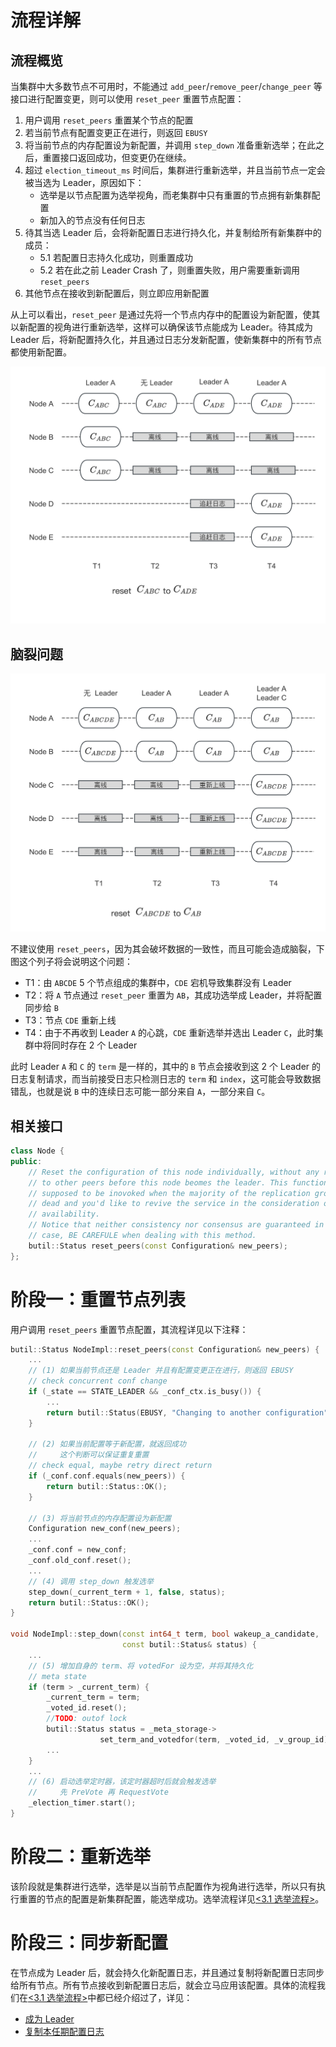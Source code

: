 流程详解
===

流程概览
---

当集群中大多数节点不可用时，不能通过 `add_peer`/`remove_peer`/`change_peer` 等接口进行配置变更，则可以使用 `reset_peer` 重置节点配置：

1. 用户调用 `reset_peers` 重置某个节点的配置
2. 若当前节点有配置变更正在进行，则返回 `EBUSY`
3. 将当前节点的内存配置设为新配置，并调用 `step_down` 准备重新选举；在此之后，重置接口返回成功，但变更仍在继续。
4. 超过 `election_timeout_ms` 时间后，集群进行重新选举，并且当前节点一定会被当选为 Leader，原因如下：
    * 选举是以节点配置为选举视角，而老集群中只有重置的节点拥有新集群配置
    * 新加入的节点没有任何日志
5. 待其当选 Leader 后，会将新配置日志进行持久化，并复制给所有新集群中的成员：
    * 5.1 若配置日志持久化成功，则重置成功
    * 5.2 若在此之前 Leader Crash 了，则重置失败，用户需要重新调用 `reset_peers`
6. 其他节点在接收到新配置后，则立即应用新配置

从上可以看出，`reset_peer` 是通过先将一个节点内存中的配置设为新配置，使其以新配置的视角进行重新选举，这样可以确保该节点能成为 Leader。待其成为 Leader 后，将新配置持久化，并且通过日志分发新配置，使新集群中的所有节点都使用新配置。

![图 6.3  reset_peers 流程示例](image/6.3.png)

脑裂问题
---

![图 6.4  脑裂场景](image/6.4.png)

不建议使用 `reset_peers`，因为其会破坏数据的一致性，而且可能会造成脑裂，下图这个列子将会说明这个问题：

* T1：由 `ABCDE` 5 个节点组成的集群中，`CDE` 宕机导致集群没有 Leader
* T2：将 `A` 节点通过 `reset_peer` 重置为 `AB`，其成功选举成 Leader，并将配置同步给 `B`
* T3：节点 `CDE` 重新上线
* T4：由于不再收到 Leader `A` 的心跳，`CDE` 重新选举并选出 Leader `C`，此时集群中将同时存在 2 个 Leader

此时 Leader `A` 和 `C` 的 `term` 是一样的，其中的 `B` 节点会接收到这 2 个 Leader 的日志复制请求，而当前接受日志只检测日志的 `term` 和 `index`，这可能会导致数据错乱，也就是说 `B` 中的连续日志可能一部分来自 `A`，一部分来自 `C`。

相关接口
---

```cpp
class Node {
public:
    // Reset the configuration of this node individually, without any repliation
    // to other peers before this node beomes the leader. This function is
    // supposed to be inovoked when the majority of the replication group are
    // dead and you'd like to revive the service in the consideration of
    // availability.
    // Notice that neither consistency nor consensus are guaranteed in this
    // case, BE CAREFULE when dealing with this method.
    butil::Status reset_peers(const Configuration& new_peers);
};
```

阶段一：重置节点列表
===

用户调用 `reset_peers` 重置节点配置，其流程详见以下注释：

```cpp
butil::Status NodeImpl::reset_peers(const Configuration& new_peers) {
    ...
    // (1) 如果当前节点还是 Leader 并且有配置变更正在进行，则返回 EBUSY
    // check concurrent conf change
    if (_state == STATE_LEADER && _conf_ctx.is_busy()) {
        ...
        return butil::Status(EBUSY, "Changing to another configuration");
    }

    // (2) 如果当前配置等于新配置，就返回成功
    //     这个判断可以保证重复重置
    // check equal, maybe retry direct return
    if (_conf.conf.equals(new_peers)) {
        return butil::Status::OK();
    }

    // (3) 将当前节点的内存配置设为新配置
    Configuration new_conf(new_peers);
    ...
    _conf.conf = new_conf;
    _conf.old_conf.reset();
    ...
    // (4) 调用 step_down 触发选举
    step_down(_current_term + 1, false, status);
    return butil::Status::OK();
}

void NodeImpl::step_down(const int64_t term, bool wakeup_a_candidate,
                         const butil::Status& status) {
    ...
    // (5) 增加自身的 term、将 votedFor 设为空，并将其持久化
    // meta state
    if (term > _current_term) {
        _current_term = term;
        _voted_id.reset();
        //TODO: outof lock
        butil::Status status = _meta_storage->
                    set_term_and_votedfor(term, _voted_id, _v_group_id);
        ...
    }
    ...
    // (6) 启动选举定时器，该定时器超时后就会触发选举
    //     先 PreVote 再 RequestVote
    _election_timer.start();
}
```

阶段二：重新选举
===

该阶段就是集群进行选举，选举是以当前节点配置作为视角进行选举，所以只有执行重置的节点的配置是新集群配置，能选举成功。选举流程详见[<3.1 选举流程>](/ch03/3.1/election.md)。

阶段三：同步新配置
===

在节点成为 Leader 后，就会持久化新配置日志，并且通过复制将新配置日志同步给所有节点。所有节点接收到新配置日志后，就会立马应用该配置。具体的流程我们在[<3.1 选举流程>](/ch03/3.1/election.md)中都已经介绍过了，详见：

* [成为 Leader](/ch03/3.1/election.md#cheng-wei-leader)
* [复制本任期配置日志](/ch03/3.1/election.md#ti-jiao-noop-ri-zhi)
